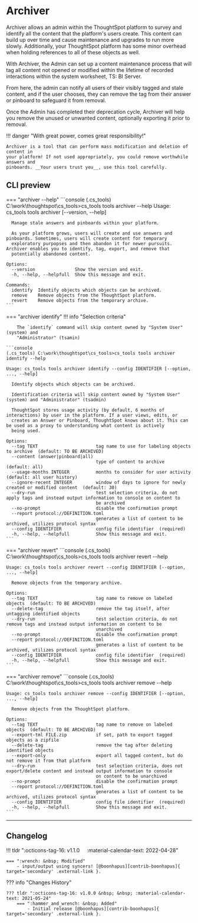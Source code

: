 # Archiver

Archiver allows an admin within the ThoughtSpot platform to survey and identify all the
content that the platform's users create. This content can build up over time and cause
maintenance and upgrades to run more slowly. Additionally, your ThoughtSpot platform has
some minor overhead when holding references to all of these objects as well.

With Archiver, the Admin can set up a content maintenance process that will tag all
content not opened or modified within the lifetime of recorded interactions within the 
system worksheet, TS: BI Server.

From here, the admin can notify all users of their visibly tagged and stale content, and
if the user chooses, they can remove the tag from their answer or pinboard to safeguard
it from removal.

Once the Admin has completed their deprecation cycle, Archiver will help you remove the
unused or unwanted content, optionally exporting it prior to removal.

!!! danger "With great power, comes great responsibility!"

    Archiver is a tool that can perform mass modification and deletion of content in
    your platform! If not used appropriately, you could remove worthwhile answers and
    pinboards. __Your users trust you__, use this tool carefully.


## CLI preview

=== "archiver --help"
    ```console
    (.cs_tools) C:\work\thoughtspot\cs_tools>cs_tools tools archiver --help
    Usage: cs_tools tools archiver [--version, --help] <command>

      Manage stale answers and pinboards within your platform.

      As your platform grows, users will create and use answers and pinboards. Sometimes, users will create content for temporary
      exploratory purpopses and then abandon it for newer pursuits. Archiver enables you to identify, tag, export, and remove that
      potentially abandoned content.

    Options:
      --version               Show the version and exit.
      -h, --help, --helpfull  Show this message and exit.

    Commands:
      identify  Identify objects which objects can be archived.
      remove    Remove objects from the ThoughtSpot platform.
      revert    Remove objects from the temporary archive.
    ```

=== "archiver identify"
    !!! info "Selection criteria"

        The `identify` command will skip content owned by "System User" (system) and
        "Administrator" (tsamin)

    ```console
    (.cs_tools) C:\work\thoughtspot\cs_tools>cs_tools tools archiver identify --help

    Usage: cs_tools tools archiver identify --config IDENTIFIER [--option, ..., --help]

      Identify objects which objects can be archived.

      Identification criteria will skip content owned by "System User" (system) and "Administrator" (tsadmin)

      ThoughtSpot stores usage activity (by default, 6 months of interactions) by user in the platform. If a user views, edits, or
      creates an Answer or Pinboard, ThoughtSpot knows about it. This can be used as a proxy to understanding what content is actively
      being used.

    Options:
      --tag TEXT                      tag name to use for labeling objects to archive  (default: TO BE ARCHIVED)
      --content (answer|pinboard|all)
                                      type of content to archive  (default: all)
      --usage-months INTEGER          months to consider for user activity (default: all user history)
      --ignore-recent INTEGER         window of days to ignore for newly created or modified content  (default: 30)
      --dry-run                       test selection criteria, do not apply tags and instead output information to console on content to
                                      be archived
      --no-prompt                     disable the confirmation prompt
      --report protocol://DEFINITION.toml
                                      generates a list of content to be archived, utilizes protocol syntax
      --config IDENTIFIER             config file identifier  (required)
      -h, --help, --helpfull          Show this message and exit.
    ```

=== "archiver revert"
    ```console
    (.cs_tools) C:\work\thoughtspot\cs_tools>cs_tools tools archiver revert --help

    Usage: cs_tools tools archiver revert --config IDENTIFIER [--option, ..., --help]

      Remove objects from the temporary archive.

    Options:
      --tag TEXT                      tag name to remove on labeled objects  (default: TO BE ARCHIVED)
      --delete-tag                    remove the tag itself, after untagging identified objects
      --dry-run                       test selection criteria, do not remove tags and instead output information on content to be
                                      unarchived
      --no-prompt                     disable the confirmation prompt
      --report protocol://DEFINITION.toml
                                      generates a list of content to be archived, utilizes protocol syntax
      --config IDENTIFIER             config file identifier  (required)
      -h, --help, --helpfull          Show this message and exit.
    ```

=== "archiver remove"
    ```console
    (.cs_tools) C:\work\thoughtspot\cs_tools>cs_tools tools archiver remove --help

    Usage: cs_tools tools archiver remove --config IDENTIFIER [--option, ..., --help]

      Remove objects from the ThoughtSpot platform.

    Options:
      --tag TEXT                      tag name to remove on labeled objects  (default: TO BE ARCHIVED)
      --export-tml FILE.zip           if set, path to export tagged objects as a zipfile
      --delete-tag                    remove the tag after deleting identified objects
      --export-only                   export all tagged content, but do not remove it from that platform
      --dry-run                       test selection criteria, does not export/delete content and instead output information to console
                                      on content to be unarchived
      --no-prompt                     disable the confirmation prompt
      --report protocol://DEFINITION.toml
                                      generates a list of content to be archived, utilizes protocol syntax
      --config IDENTIFIER             config file identifier  (required)
      -h, --help, --helpfull          Show this message and exit.
    ```

---

## Changelog

!!! tldr ":octicons-tag-16: v1.1.0 &nbsp; &nbsp; :material-calendar-text: 2022-04-28"

    === ":wrench: &nbsp; Modified"
        - input/output using syncers! [@boonhapus][contrib-boonhapus]{ target='secondary' .external-link }.

??? info "Changes History"

    ??? tldr ":octicons-tag-16: v1.0.0 &nbsp; &nbsp; :material-calendar-text: 2021-05-24"
        === ":hammer_and_wrench: &nbsp; Added"
            - Initial release [@boonhapus][contrib-boonhapus]{ target='secondary' .external-link }.

[contrib-boonhapus]: https://github.com/boonhapus
